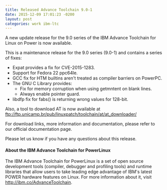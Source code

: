 ```yaml
---
title: Released Advance Toolchain 9.0-1
date: 2015-12-09 17:01:23 -0200
layout: post
categories: work ibm-ltc
---
```

A new update release for the 9.0 series of the IBM Advance Toolchain for Linux on Power is now available.<!--more-->

This is a maintenance release for the 9.0 series (9.0-1) and contains a series of fixes:

- Expat provides a fix for CVE-2015-1283.
- Support for Fedora 22 ppc64le.
- GCC fix for HTM builtins aren't treated as compiler barriers on PowerPC.
- The GNU C Library provides:
  - Fix for memory corruption when using getmntent on blank lines.
  - Always enable pointer guard.
- libdfp fix for fabs() is returning wrong values for 128-bit.

Also, a tool to download AT is now available at  ftp://ftp.unicamp.br/pub/linuxpatch/toolchain/at/at_downloader/

For download links, more information and documentation, please refer to our official documentation page.

Please let us know if you have any questions about this release.

#### About the IBM Advance Toolchain for PowerLinux

The IBM Advance Toolchain for PowerLinux is a set of open source development tools (compiler, debugger and profiling tools) and runtime libraries that allow users to take leading edge advantage of IBM's latest POWER hardware features on Linux.
For more information about it, visit http://ibm.co/AdvanceToolchain.
